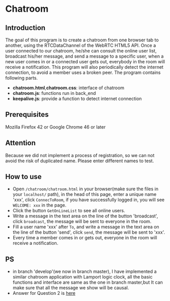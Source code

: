 # Chatroom

## Introduction
The goal of this program is to create a chatroom from one browser tab to another, using the RTCDataChannel of the WebRTC HTML5 API. Once a user connected to our chatroom, he/she can consult the online user list, broadcast his/her message, and send a message to a specific user, when a new user comes in or a connected user gets out, everybody in the room will receive a notification. This program will also periodically detect the internet connection, to avoid a member uses a broken peer. The program contains following parts.
- **chatroom.html**,**chatroom.css**: interface of chatroom
- **chatroom.js**: functions run in back_end
- **keepalive.js**: provide a function to detect internet connection

## Prerequisites
Mozilla Firefox 42 or Google Chrome 46 or later

## Attention
Because we did not implement a process of registration, so we can not avoid the risk of duplicated name. Please enter different names to test.

## How to use
- Open `/chatroom/chatroom.html` in your browser(make sure the files in your `localhost/` path), in the head of this page, enter a unique name 'xxx', click `ConnecToRoom`, if you have successfully logged in, you will see `WELCOME: xxx` in the page.
- Click the button `GetOnLineList` to see all online users.
- Write a message in the text area on the line of the button 'broadcast', click `broadcast`, the message will be sent to everyone in the room.
- Fill a user name 'xxx' after `To`, and write a message in the text area on the line of the button 'send', click `send`, the message will be sent to 'xxx'.
- Every time a member comes in or gets out, everyone in the room will receive a notification.

## PS
- in branch 'develop'(we now in branch master), I have implemented a similar chatroom application with Lamport logic clock, all the basic functions and interface are same as the one in branch master,but It can make sure that all the message we show will be causal.
- Answer for Question 2 is [here](Q2.md)
